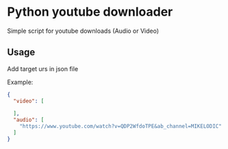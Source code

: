 # Python youtube downloader

Simple script for youtube downloads (Audio or Video)

## Usage

Add target urs in json file

Example:

```json
{
  "video": [
   
  ],
  "audio": [
    "https://www.youtube.com/watch?v=QDP2WfdoTPE&ab_channel=MIKELODIC"
  ]
}
```